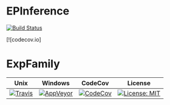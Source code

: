 # EPInference

[![Build Status](https://travis-ci.org/tlienart/EPInference.jl.svg?branch=master)](https://travis-ci.org/tlienart/EPInference.jl)


[![codecov.io]
# ExpFamily

Unix | Windows | CodeCov | License
---- | ------- | ------- | -------
[![Travis](https://travis-ci.org/tlienart/EPInference.jl.svg?branch=master)](https://travis-ci.org/tlienart/EPInference.jl) | [![AppVeyor](https://ci.appveyor.com/api/projects/status/github/tlienart/ExpFamily.jl?branch=master&svg=true)](https://ci.appveyor.com/project/tlienart/expfamily-jl) | [![CodeCov](http://codecov.io/github/tlienart/EPInference.jl/coverage.svg?branch=master)](http://codecov.io/github/tlienart/EPInference.jl?branch=master) | [![License: MIT](https://img.shields.io/badge/License-MIT-blue.svg)](https://opensource.org/licenses/MIT)
